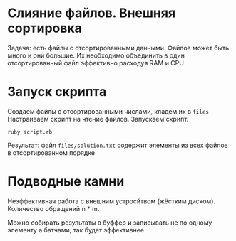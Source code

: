 # Слияние файлов. Внешняя сортировка

Задача: есть файлы с отсортированными данными. Файлов может быть много и они большие. Их необходимо объединить в один отсортированный файл эффективно расходуя RAM и CPU

# Запуск скрипта
Создаем файлы с отсортированными числами, кладем их в `files`
Настраиваем скрипт на чтение файлов. Запускаем скрипт.

```
ruby script.rb
```

Результат: файл `files/solution.txt` содержит элементы из всех файлов в отсортированном порядке

# Подводные камни
Неэффективная работа с внешним устросйтвом (жёстким диском). Количество обращений n * m.

Можно собирать результаты в буффер и записывать не по одному элементу а батчами, так будет эффективнее